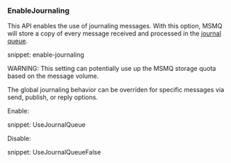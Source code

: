 
### EnableJournaling

This API enables the use of journaling messages. With this option, MSMQ will store a copy of every message received and processed in the [journal queue](https://msdn.microsoft.com/en-us/library/ms702011.aspx). 
 
snippet: enable-journaling

WARNING: This setting can potentially use up the MSMQ storage quota based on the message volume.


The global journaling behavior can be overriden for specific messages via send, publish, or reply options.

Enable:

snippet: UseJournalQueue

Disable:

snippet: UseJournalQueueFalse

